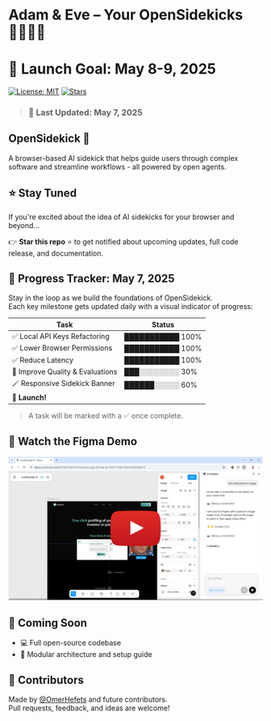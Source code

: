 # Adam & Eve – Your OpenSidekicks 🧑‍💻👩‍💻

# 🎯 Launch Goal: May 8-9, 2025

[![License: MIT](https://img.shields.io/badge/License-MIT-yellow.svg)](LICENSE)
[![Stars](https://img.shields.io/github/stars/OmerHefets/opensidekick?style=social)](https://github.com/OmerHefets/opensidekick/stargazers)

> ### 📅 Last Updated: **May 7, 2025**

## OpenSidekick 🤖

A browser-based AI sidekick that helps guide users through complex software and streamline workflows - all powered by open agents.

## ⭐ Stay Tuned

If you're excited about the idea of AI sidekicks for your browser and beyond...

👉 **Star this repo** ⭐ to get notified about upcoming updates, full code release, and documentation.

## 📅 Progress Tracker: May 7, 2025

Stay in the loop as we build the foundations of OpenSidekick.  
Each key milestone gets updated daily with a visual indicator of progress:

| Task                             | Status           |
| -------------------------------- | ---------------- |
| ✅ Local API Keys Refactoring    | ███████████ 100% |
| ✅ Lower Browser Permissions     | ███████████ 100% |
| ✅ Reduce Latency                | ███████████ 100% |
| 🎯 Improve Quality & Evaluations | ███░░░░░░░░ 30%  |
| 🪄 Responsive Sidekick Banner    | ██████░░░░░ 60%  |
| 🚀 **Launch!**                   |                  |

> A task will be marked with a ✅ once complete.

## 🧪 Watch the Figma Demo

<a href="https://www.youtube.com/watch?v=LS9C48c9mm8">
  <img src="assets/figma-thumbnail.png" alt="Watch the demo" width="600"/>
</a>

## 📢 Coming Soon

-   💻 Full open-source codebase
-   🧱 Modular architecture and setup guide

## 👥 Contributors

Made by [@OmerHefets](https://github.com/OmerHefets) and future contributors.  
Pull requests, feedback, and ideas are welcome!
